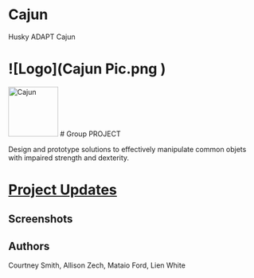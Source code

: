 # Cajun
Husky ADAPT Cajun

# ![Logo](Cajun Pic.png )

<img src="Cajun Pic.png" alt="Cajun" style="width: 100px;"/>
# Group PROJECT

Design and prototype solutions to effectively manipulate common objets with impaired strength and dexterity.

# [Project Updates](test)

## Screenshots

## Authors
Courtney Smith,
Allison Zech,
Mataio Ford,
Lien White



